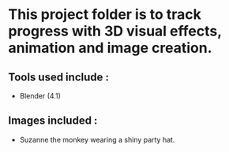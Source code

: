 # This project folder is to track progress with 3D visual effects, animation and image creation. 

## Tools used include : 

* Blender (4.1)


## Images included :

* Suzanne the monkey wearing a shiny party hat. 
